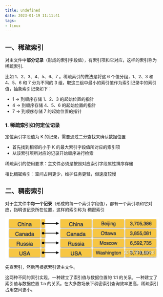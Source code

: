 ```yaml
---
title: undefined
date: 2023-01-19 11:11:41
tags:
- linux
---
```


## 一、稀疏索引

对主文件中**部分记录**（形成的索引字段值），有索引项和它对应，这样的索引称为 稀疏索引.

比如 1、2、3、4、5、6、7 。稀疏索引的做法是将这 6 个值分组，1、2、3 和 4、5、6 和 7 分为不同的 3 组，取这三组中最小的索引值作为索引记录中的索引值，抽象索引记录如下：

- 1 -> 到顺序存储 1、2、3 的起始位置的指针
- 4 -> 到顺序存储 4、5、6 的起始位置的指针
- 7 -> 到顺序存储 7 的起始位置的指针

### 1. 稀疏索引如何定位记录

定位索引字段值为 K 的记录，需要通过二分查找来确认数据位置

- 首先找到相邻的小于 K 的最大索引字段值所对应的索引项
- 从该索引项所对应的记录开始顺序进行检索

稀疏索引的使用要求：主文件必须是按照对应索引字段属性排序存储

相比稠密索引：空间占用更少，维护任务更轻，但速度较慢

## 二、稠密索引

对于主文件中**每一个记录**（形成的每一个索引字段值），都有一个索引项和它对应，指明该记录所在位置，这样的索引称为 稠密索引

<img src="./image/稠密索引.jpg" style="zoom:50%;" />

先查索引，然后再根据索引读主文件。

这两种不同的索引实现，一种建立了索引值与数据位置的 1:1 的关系，一种建立了索引值与数据位置 1:n 的关系。在大多数场景下稠密索引查询效率更高，稀疏索引占用空间更小。